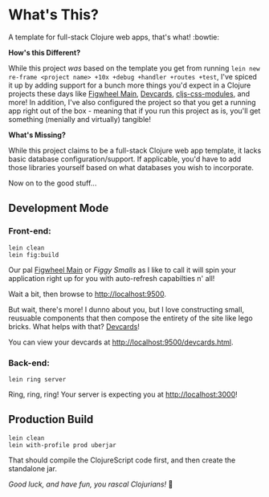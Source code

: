 # What's This?

A template for full-stack Clojure web apps, that's what! :bowtie:

**How's this Different?**

While this project *was* based on the template you get from running `lein new re-frame <project name> +10x +debug +handler +routes +test`, I've spiced it up by adding support for a bunch more things you'd expect in a Clojure projects these days like [Figwheel Main](https://figwheel.org/), [Devcards](https://github.com/bhauman/devcards), [cljs-css-modules](https://github.com/matthieu-beteille/cljs-css-modules), and more! In addition, I've also configured the project so that you get a running app right out of the box - meaning that if you run this project as is, you'll get something (menially and virtually) tangible!

**What's Missing?**

While this project claims to be a full-stack Clojure web app template, it lacks basic database configuration/support. If applicable, you'd have to add those libraries yourself based on what databases you wish to incorporate.

Now on to the good stuff...

## Development Mode

### Front-end:

```
lein clean
lein fig:build
```

Our pal [Figwheel Main](https://figwheel.org/) or *Figgy Smalls* as I like to call it will spin your application right up for you with auto-refresh capabilties n' all!

Wait a bit, then browse to [http://localhost:9500](http://localhost:9500).

But wait, there's more! I dunno about you, but I love constructing small, reusuable components that then compose the entirety of the site like lego bricks. What helps with that? [Devcards](https://github.com/bhauman/devcards)!

You can view your devcards at [http://localhost:9500/devcards.html](http://localhost:9500/devcards.html).

### Back-end:

```
lein ring server
```

Ring, ring, ring! Your server is expecting you at [http://localhost:3000](http://localhost:3000)!

## Production Build

```
lein clean
lein with-profile prod uberjar
```

That should compile the ClojureScript code first, and then create the standalone jar.

*Good luck, and have fun, you rascal Clojurians!* :beers:
